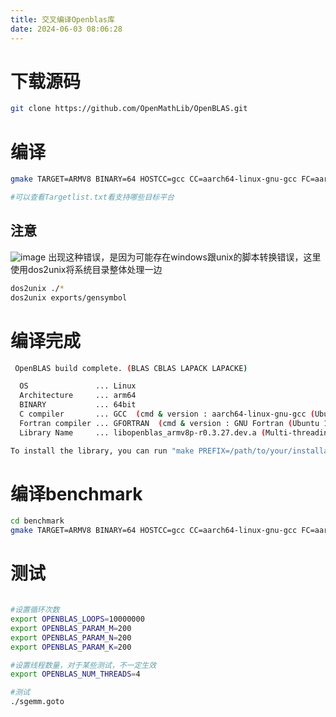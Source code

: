 ```yaml
---
title: 交叉编译Openblas库
date: 2024-06-03 08:06:28
---
```

# 下载源码
```bash
git clone https://github.com/OpenMathLib/OpenBLAS.git
```
# 编译
```bash
gmake TARGET=ARMV8 BINARY=64 HOSTCC=gcc CC=aarch64-linux-gnu-gcc FC=aarch64-linux-gnu-gfortran

#可以查看Targetlist.txt看支持哪些目标平台
```
## 注意
![image](https://github.com/Jared-ZDC/markel/assets/17999499/bca51fc3-2640-463d-8cf8-2d5387540244)
出现这种错误，是因为可能存在windows跟unix的脚本转换错误，这里使用dos2unix将系统目录整体处理一边
```bash
dos2unix ./*
dos2unix exports/gensymbol
```
# 编译完成
```bash
 OpenBLAS build complete. (BLAS CBLAS LAPACK LAPACKE)

  OS               ... Linux
  Architecture     ... arm64
  BINARY           ... 64bit
  C compiler       ... GCC  (cmd & version : aarch64-linux-gnu-gcc (Ubuntu 10.5.0-1ubuntu1~22.04) 10.5.0)
  Fortran compiler ... GFORTRAN  (cmd & version : GNU Fortran (Ubuntu 10.5.0-1ubuntu1~22.04) 10.5.0)
  Library Name     ... libopenblas_armv8p-r0.3.27.dev.a (Multi-threading; Max num-threads is 20)

To install the library, you can run "make PREFIX=/path/to/your/installation install".
```

# 编译benchmark
```bash
cd benchmark
gmake TARGET=ARMV8 BINARY=64 HOSTCC=gcc CC=aarch64-linux-gnu-gcc FC=aarch64-linux-gnu-gfortran
```


# 测试
```bash

#设置循环次数
export OPENBLAS_LOOPS=10000000
export OPENBLAS_PARAM_M=200
export OPENBLAS_PARAM_N=200
export OPENBLAS_PARAM_K=200

#设置线程数量，对于某些测试，不一定生效
export OPENBLAS_NUM_THREADS=4

#测试
./sgemm.goto 

```
